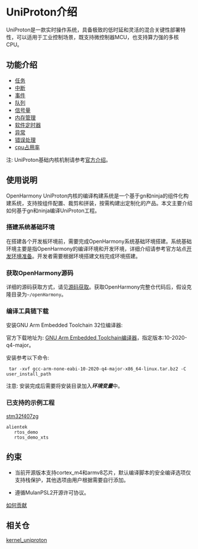 # UniProton介绍

UniProton是一款实时操作系统，具备极致的低时延和灵活的混合关键性部署特性，可以适用于工业控制场景，既支持微控制器MCU，也支持算力强的多核CPU。

## 功能介绍

- [任务](./doc/design/task.md)
- [中断](./doc/design/hwi.md)
- [事件](./doc/design/event.md)
- [队列](./doc/design/queue.md)
- [信号量](./doc/design/sem.md)
- [内存管理](./doc/design/mem.md)
- [软件定时器](./doc/design/timer.md)
- [异常](./doc/design/exc.md)
- [错误处理](./doc/design/err.md)
- [cpu占用率](./doc/design/cpup.md)

注: UniProton基础内核机制请参考[官方介绍](https://gitee.com/openeuler/UniProton)。

## 使用说明

OpenHarmony UniProton内核的编译构建系统是一个基于gn和ninja的组件化构建系统，支持按组件配置、裁剪和拼装，按需构建出定制化的产品。本文主要介绍如何基于gn和ninja编译UniProton工程。

### 搭建系统基础环境

在搭建各个开发板环境前，需要完成OpenHarmony系统基础环境搭建。系统基础环境主要是指OpenHarmony的编译环境和开发环境，详细介绍请参考官方站点[开发环境准备](https://gitee.com/openharmony/docs/blob/master/zh-cn/device-dev/quick-start/Readme-CN.md)。开发者需要根据环境搭建文档完成环境搭建。

### 获取OpenHarmony源码

详细的源码获取方式，请见[源码获取](https://gitee.com/openharmony/docs/blob/HEAD/zh-cn/device-dev/get-code/sourcecode-acquire.md)。获取OpenHarmony完整仓代码后，假设克隆目录为`~/openHarmony`。

### 编译工具链下载

安装GNU Arm Embedded Toolchain 32位编译器:

官方下载地址为: [GNU Arm Embedded Toolchain编译器](https://developer.arm.com/downloads/-/gnu-rm)，指定版本:10-2020-q4-major。

安装参考以下命令:
```
 tar -xvf gcc-arm-none-eabi-10-2020-q4-major-x86_64-linux.tar.bz2 -C user_install_path
```

注意: 安装完成后需要将安装目录加入***环境变量***中。

### 已支持的示例工程

[stm32f407zg](https://gitee.com/openharmony/device_soc_st/tree/master/stm32f407zg/uniproton)
```
alientek
   rtos_demo
   rtos_demo_xts
```

## 约束

- 当前开源版本支持cortex_m4和armv8芯片，默认编译脚本的安全编译选项仅支持栈保护，其他选项由用户根据需要自行添加。

- 遵循MulanPSL2开源许可协议。

[如何贡献](https://gitee.com/openharmony/docs/blob/HEAD/zh-cn/contribute/%E5%8F%82%E4%B8%8E%E8%B4%A1%E7%8C%AE.md)

## 相关仓

[kernel\_uniproton](https://gitee.com/openharmony/kernel_uniproton/blob/master/README.md)

